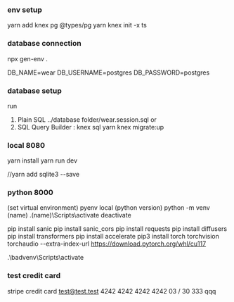 ### env setup

yarn add knex pg @types/pg
yarn knex init -x ts

### database connection

npx gen-env .

DB_NAME=wear
DB_USERNAME=postgres
DB_PASSWORD=postgres

### database setup

run

1. Plain SQL
   ../database folder/wear.session.sql
   or
2. SQL Query Builder : knex sql
   yarn knex migrate:up

### local 8080

yarn install
yarn run dev

//yarn add sqlite3 --save

### python 8000

(set virtual environment)
pyenv local (python version)
python -m venv (name)
.\(name)\Scripts\activate
deactivate

pip install sanic
pip install sanic_cors
pip install requests
pip install diffusers
pip install transformers
pip install accelerate
pip3 install torch torchvision torchaudio --extra-index-url https://download.pytorch.org/whl/cu117

.\badvenv\Scripts\activate

### test credit card

stripe credit card
test@test.test
4242 4242 4242 4242
03 / 30
333
qqq
